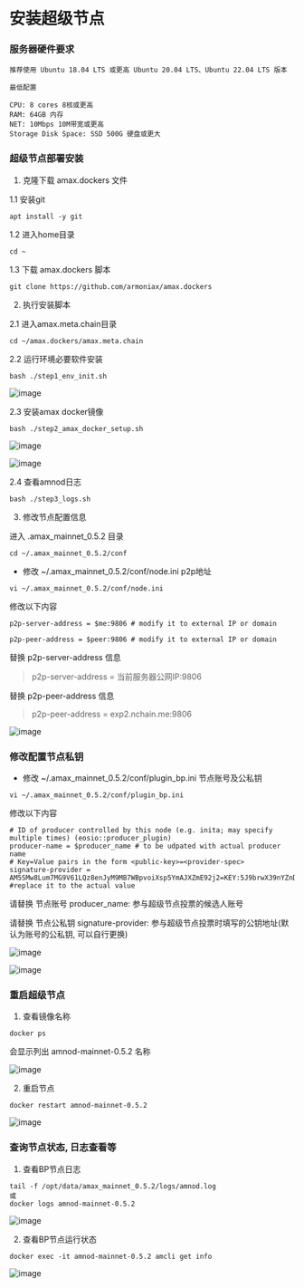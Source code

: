 
# 安装超级节点

### 服务器硬件要求

```
推荐使用 Ubuntu 18.04 LTS 或更高 Ubuntu 20.04 LTS、Ubuntu 22.04 LTS 版本

最低配置

CPU: 8 cores 8核或更高
RAM: 64GB 内存
NET: 10Mbps 10M带宽或更高
Storage Disk Space: SSD 500G 硬盘或更大
```

### 超级节点部署安装

1. 克隆下载 amax.dockers 文件

1.1 安装git
```
apt install -y git
```
1.2 进入home目录
```
cd ~
```

1.3 下载 amax.dockers 脚本
```
git clone https://github.com/armoniax/amax.dockers
```

2. 执行安装脚本

2.1 进入amax.meta.chain目录
```
cd ~/amax.dockers/amax.meta.chain
```

2.2 运行环境必要软件安装
```
bash ./step1_env_init.sh
```

![image](https://github.com/hub500/amax.dockers/assets/80018598/65d339fa-94ee-48f7-9587-52d8c991432b)


2.3 安装amax docker镜像
```
bash ./step2_amax_docker_setup.sh
```

![image](https://github.com/hub500/amax.dockers/assets/80018598/7e644913-d038-4317-88e9-7e999af65e36)

![image](https://github.com/hub500/amax.dockers/assets/80018598/5cd311a4-2714-4a91-98fd-73dc637e6f38)


2.4 查看amnod日志
```
bash ./step3_logs.sh
```

3. 修改节点配置信息

进入 .amax_mainnet_0.5.2 目录
```
cd ~/.amax_mainnet_0.5.2/conf
```

* 修改 ~/.amax_mainnet_0.5.2/conf/node.ini p2p地址

```
vi ~/.amax_mainnet_0.5.2/conf/node.ini
```

修改以下内容
```
p2p-server-address = $me:9806 # modify it to external IP or domain

p2p-peer-address = $peer:9806 # modify it to external IP or domain
```
替换 p2p-server-address 信息

> p2p-server-address = 当前服务器公网IP:9806

替换 p2p-peer-address 信息

> p2p-peer-address = exp2.nchain.me:9806

![image](https://github.com/hub500/amax.dockers/assets/80018598/0b4cd996-1d1b-4476-b0f5-ee0fc3143b2b)


### 修改配置节点私钥

* 修改 ~/.amax_mainnet_0.5.2/conf/plugin_bp.ini 节点账号及公私钥

```
vi ~/.amax_mainnet_0.5.2/conf/plugin_bp.ini
```

修改以下内容
```
# ID of producer controlled by this node (e.g. inita; may specify multiple times) (eosio::producer_plugin)
producer-name = $producer_name # to be udpated with actual producer name
# Key=Value pairs in the form <public-key>=<provider-spec>
signature-provider = AM5SMw8Lum7MG9V61LQz8enJyM9MB7WBpvoiXsp5YmAJXZmE92j2=KEY:5J9brwX39nYZnDBLXYQPc2BgiXJ12HxeapKvTo15wRh1et7RhVW #replace it to the actual value
```

请替换 节点账号 producer_name: 参与超级节点投票的候选人账号

请替换 节点公私钥 signature-provider: 参与超级节点投票时填写的公钥地址(默认为账号的公私钥, 可以自行更换)

![image](https://github.com/hub500/amax.dockers/assets/80018598/41c31738-c431-4701-94f9-059f05913024)

![image](https://github.com/hub500/amax.dockers/assets/80018598/3aa981cb-bab9-4533-9e35-444520a81066)


### 重启超级节点

1. 查看镜像名称

```
docker ps
```
会显示列出 amnod-mainnet-0.5.2 名称

![image](https://github.com/hub500/amax.dockers/assets/80018598/74604245-2659-4ba1-81a1-b08facc98512)


2. 重启节点

```
docker restart amnod-mainnet-0.5.2
```

![image](https://github.com/hub500/amax.dockers/assets/80018598/641a4d88-21d8-49d8-816e-b99359485528)


### 查询节点状态, 日志查看等

1. 查看BP节点日志
```
tail -f /opt/data/amax_mainnet_0.5.2/logs/amnod.log
或
docker logs amnod-mainnet-0.5.2
```

![image](https://github.com/hub500/amax.dockers/assets/80018598/9310d2fd-cbca-47e2-9154-8812e8d5d8b6)


2. 查看BP节点运行状态
```
docker exec -it amnod-mainnet-0.5.2 amcli get info
```

![image](https://github.com/hub500/amax.dockers/assets/80018598/5a8f8996-d151-460e-b877-031188388992)

